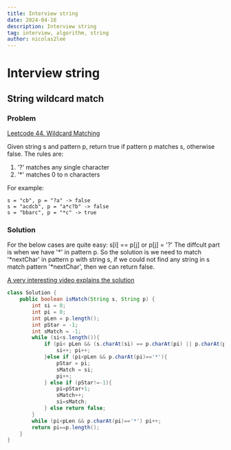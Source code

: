 ```yaml
---
title: Interview string
date: 2024-04-16
description: Interview string
tag: interview, algorithm, string
author: nicolas2lee
---
```


# Interview string
## String wildcard match
### Problem
[Leetcode 44. Wildcard Matching](https://leetcode.com/problems/wildcard-matching/description/)

Given string s and pattern p, return true if pattern p matches s, otherwise false. The rules are:
1. '?' matches any single character
2. '*' matches 0 to n characters

For example:
```
s = "cb", p = "?a" -> false
s = "acdcb", p = "a*c?b" -> false
s = "bbarc", p = "*c" -> true 
```
### Solution
For the below cases are quite easy:
s[i] == p[j] or p[j] = '?'
The diffcult part is when we have '*' in pattern p.
So the solution is we need to match '*nextChar' in pattern p with string s, if we could not find any string in s match pattern '*nextChar',
then we can return false.

[A very interesting video explains the solution](https://www.youtube.com/watch?v=-8QnRMyHo_o&ab_channel=%E7%88%B1%E5%BE%B7%E5%8D%8E%E8%AF%B4-%E7%95%99%E5%AD%A6%E7%94%9F%E6%B1%82%E8%81%8C)

```java
class Solution {
    public boolean isMatch(String s, String p) {
        int si = 0;
        int pi = 0;
        int pLen = p.length();
        int pStar = -1;
        int sMatch = -1;
        while (si<s.length()){
            if (pi< pLen && (s.charAt(si) == p.charAt(pi) || p.charAt(pi)=='?')){
                si++; pi++;
            }else if (pi<pLen && p.charAt(pi)=='*'){
                pStar = pi;
                sMatch = si;
                pi++; 
            } else if (pStar!=-1){
                pi=pStar+1;
                sMatch++;
                si=sMatch;
            } else return false;
        }
        while (pi<pLen && p.charAt(pi)=='*') pi++;
        return pi==p.length();
    }
}
```
